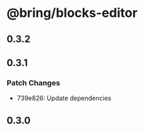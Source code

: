 # @bring/blocks-editor

## 0.3.2

## 0.3.1

### Patch Changes

-   739e826: Update dependencies

## 0.3.0
